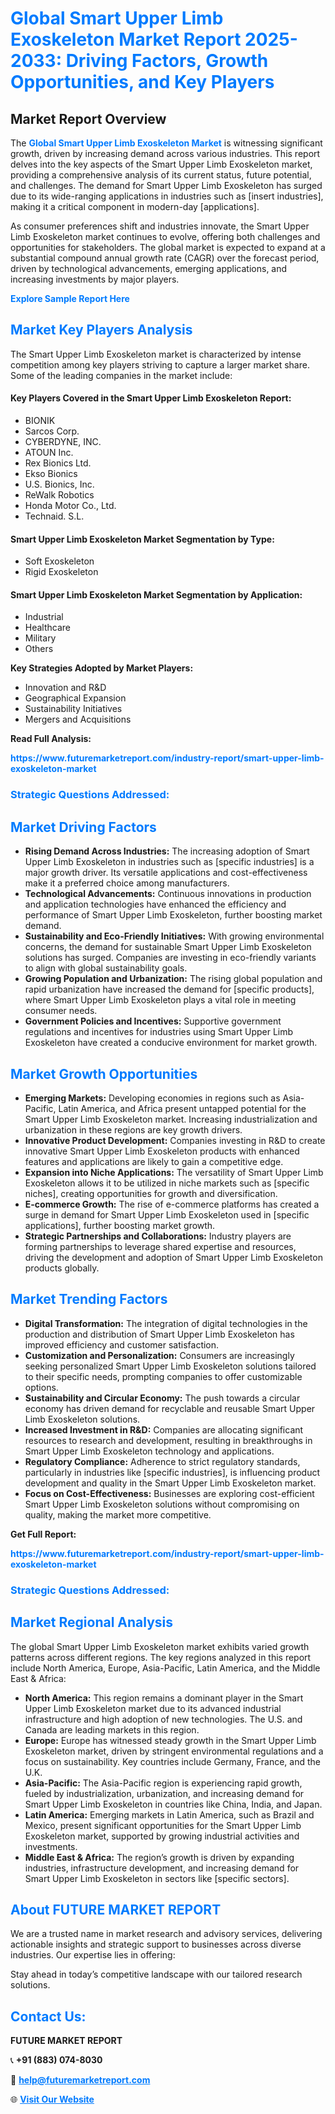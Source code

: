 <h1 style="color: #007BFF;">Global Smart Upper Limb Exoskeleton Market Report 2025-2033: Driving Factors, Growth Opportunities, and Key Players</h1>

<section id="overview">
<h2>Market Report Overview</h2>
<p>The <a href="https://www.futuremarketreport.com/industry-report/smart-upper-limb-exoskeleton-market" style="color: #007BFF; text-decoration: none;"><strong>Global Smart Upper Limb Exoskeleton Market</strong></a> is witnessing significant growth, driven by increasing demand across various industries. This report delves into the key aspects of the Smart Upper Limb Exoskeleton market, providing a comprehensive analysis of its current status, future potential, and challenges. The demand for Smart Upper Limb Exoskeleton has surged due to its wide-ranging applications in industries such as [insert industries], making it a critical component in modern-day [applications].</p>
<p>As consumer preferences shift and industries innovate, the Smart Upper Limb Exoskeleton market continues to evolve, offering both challenges and opportunities for stakeholders. The global market is expected to expand at a substantial compound annual growth rate (CAGR) over the forecast period, driven by technological advancements, emerging applications, and increasing investments by major players.</p>
</section>

<section id="overview">
<p><a href="https://www.futuremarketreport.com/request-sample/reportId=79926" style="color: #007BFF; text-decoration: none;"><strong>Explore Sample Report Here</strong></a></p>
</section>

<section id="key-players">
<h2 style="color: #007BFF;">Market Key Players Analysis</h2>
<p>The Smart Upper Limb Exoskeleton market is characterized by intense competition among key players striving to capture a larger market share. Some of the leading companies in the market include:</p>
<h4>Key Players Covered in the Smart Upper Limb Exoskeleton Report:</h4>
<ul><li>BIONIK</li><li>Sarcos Corp.</li><li>CYBERDYNE, INC.</li><li>ATOUN Inc.</li><li>Rex Bionics Ltd.</li><li>Ekso Bionics</li><li>U.S. Bionics, Inc.</li><li>ReWalk Robotics</li><li>Honda Motor Co., Ltd.</li><li>Technaid. S.L.</li></ul>
<h4>Smart Upper Limb Exoskeleton Market Segmentation by Type:</h4>
<ul><li>Soft Exoskeleton</li><li>Rigid Exoskeleton</li></ul>

<h4>Smart Upper Limb Exoskeleton Market Segmentation by Application:</h4>
<ul><li>Industrial</li><li>Healthcare</li><li>Military</li><li>Others</li></ul>
<p><strong>Key Strategies Adopted by Market Players:</strong></p>
<ul>
<li>Innovation and R&D</li>
<li>Geographical Expansion</li>
<li>Sustainability Initiatives</li>
<li>Mergers and Acquisitions</li>
</ul>
</section>

<section>
<p><strong>Read Full Analysis: </strong></p><a href="https://www.futuremarketreport.com/industry-report/smart-upper-limb-exoskeleton-market" style="color: #007BFF; text-decoration: none;"><strong>https://www.futuremarketreport.com/industry-report/smart-upper-limb-exoskeleton-market</strong></a>
<h3 style="color: #007BFF;">Strategic Questions Addressed:</h3>
</section>

<section id="driving-factors">
<h2 style="color: #007BFF;">Market Driving Factors</h2>
<ul>
<li><strong>Rising Demand Across Industries:</strong> The increasing adoption of Smart Upper Limb Exoskeleton in industries such as [specific industries] is a major growth driver. Its versatile applications and cost-effectiveness make it a preferred choice among manufacturers.</li>
<li><strong>Technological Advancements:</strong> Continuous innovations in production and application technologies have enhanced the efficiency and performance of Smart Upper Limb Exoskeleton, further boosting market demand.</li>
<li><strong>Sustainability and Eco-Friendly Initiatives:</strong> With growing environmental concerns, the demand for sustainable Smart Upper Limb Exoskeleton solutions has surged. Companies are investing in eco-friendly variants to align with global sustainability goals.</li>
<li><strong>Growing Population and Urbanization:</strong> The rising global population and rapid urbanization have increased the demand for [specific products], where Smart Upper Limb Exoskeleton plays a vital role in meeting consumer needs.</li>
<li><strong>Government Policies and Incentives:</strong> Supportive government regulations and incentives for industries using Smart Upper Limb Exoskeleton have created a conducive environment for market growth.</li>
</ul>
</section>

<section id="growth-opportunities">
<h2 style="color: #007BFF;">Market Growth Opportunities</h2>
<ul>
<li><strong>Emerging Markets:</strong> Developing economies in regions such as Asia-Pacific, Latin America, and Africa present untapped potential for the Smart Upper Limb Exoskeleton market. Increasing industrialization and urbanization in these regions are key growth drivers.</li>
<li><strong>Innovative Product Development:</strong> Companies investing in R&D to create innovative Smart Upper Limb Exoskeleton products with enhanced features and applications are likely to gain a competitive edge.</li>
<li><strong>Expansion into Niche Applications:</strong> The versatility of Smart Upper Limb Exoskeleton allows it to be utilized in niche markets such as [specific niches], creating opportunities for growth and diversification.</li>
<li><strong>E-commerce Growth:</strong> The rise of e-commerce platforms has created a surge in demand for Smart Upper Limb Exoskeleton used in [specific applications], further boosting market growth.</li>
<li><strong>Strategic Partnerships and Collaborations:</strong> Industry players are forming partnerships to leverage shared expertise and resources, driving the development and adoption of Smart Upper Limb Exoskeleton products globally.</li>
</ul>
</section>

<section id="trending-factors">
<h2 style="color: #007BFF;">Market Trending Factors</h2>
<ul>
<li><strong>Digital Transformation:</strong> The integration of digital technologies in the production and distribution of Smart Upper Limb Exoskeleton has improved efficiency and customer satisfaction.</li>
<li><strong>Customization and Personalization:</strong> Consumers are increasingly seeking personalized Smart Upper Limb Exoskeleton solutions tailored to their specific needs, prompting companies to offer customizable options.</li>
<li><strong>Sustainability and Circular Economy:</strong> The push towards a circular economy has driven demand for recyclable and reusable Smart Upper Limb Exoskeleton solutions.</li>
<li><strong>Increased Investment in R&D:</strong> Companies are allocating significant resources to research and development, resulting in breakthroughs in Smart Upper Limb Exoskeleton technology and applications.</li>
<li><strong>Regulatory Compliance:</strong> Adherence to strict regulatory standards, particularly in industries like [specific industries], is influencing product development and quality in the Smart Upper Limb Exoskeleton market.</li>
<li><strong>Focus on Cost-Effectiveness:</strong> Businesses are exploring cost-efficient Smart Upper Limb Exoskeleton solutions without compromising on quality, making the market more competitive.</li>
</ul>
</section>

<section>
<p><strong>Get Full Report: </strong></p><a href="https://www.futuremarketreport.com/industry-report/smart-upper-limb-exoskeleton-market" style="color: #007BFF; text-decoration: none;"><strong>https://www.futuremarketreport.com/industry-report/smart-upper-limb-exoskeleton-market</strong></a>
<h3 style="color: #007BFF;">Strategic Questions Addressed:</h3>
</section>


<section id="regional-analysis">
<h2 style="color: #007BFF;">Market Regional Analysis</h2>
<p>The global Smart Upper Limb Exoskeleton market exhibits varied growth patterns across different regions. The key regions analyzed in this report include North America, Europe, Asia-Pacific, Latin America, and the Middle East & Africa:</p>
<ul>
<li><strong>North America:</strong> This region remains a dominant player in the Smart Upper Limb Exoskeleton market due to its advanced industrial infrastructure and high adoption of new technologies. The U.S. and Canada are leading markets in this region.</li>
<li><strong>Europe:</strong> Europe has witnessed steady growth in the Smart Upper Limb Exoskeleton market, driven by stringent environmental regulations and a focus on sustainability. Key countries include Germany, France, and the U.K.</li>
<li><strong>Asia-Pacific:</strong> The Asia-Pacific region is experiencing rapid growth, fueled by industrialization, urbanization, and increasing demand for Smart Upper Limb Exoskeleton in countries like China, India, and Japan.</li>
<li><strong>Latin America:</strong> Emerging markets in Latin America, such as Brazil and Mexico, present significant opportunities for the Smart Upper Limb Exoskeleton market, supported by growing industrial activities and investments.</li>
<li><strong>Middle East & Africa:</strong> The region’s growth is driven by expanding industries, infrastructure development, and increasing demand for Smart Upper Limb Exoskeleton in sectors like [specific sectors].</li>
</ul>
</section>

<footer>
<h2 style="color: #007BFF;">About FUTURE MARKET REPORT</h2>
<p>We are a trusted name in market research and advisory services, delivering actionable insights and strategic support to businesses across diverse industries. Our expertise lies in offering:</p>

<p>Stay ahead in today’s competitive landscape with our tailored research solutions.</p>

<h2 style="color: #007BFF;">Contact Us:</h2>
<p><strong>FUTURE MARKET REPORT</strong></p>
<p>📞 <strong>+91 (883) 074-8030</strong></p>
<p>📧 <strong><a href="mailto:help@futuremarketreport.com" style="color: #007BFF;">help@futuremarketreport.com</a></strong></p>
<p>🌐 <strong><a href="https://www.futuremarketreport.com/" style="color: #007BFF;">Visit Our Website</a></strong></p>
</footer>